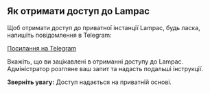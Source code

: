 ## Як отримати доступ до Lampac

Щоб отримати доступ до приватної інстанції Lampac, будь ласка, напишіть повідомлення в Telegram:

[Посилання на Telegram](https://t.me/migor1103)

Вкажіть, що ви зацікавлені в отриманні доступу до Lampac. Адміністратор розгляне ваш запит та надасть подальші інструкції.

**Зверніть увагу:** Доступ надається на приватній основі.
